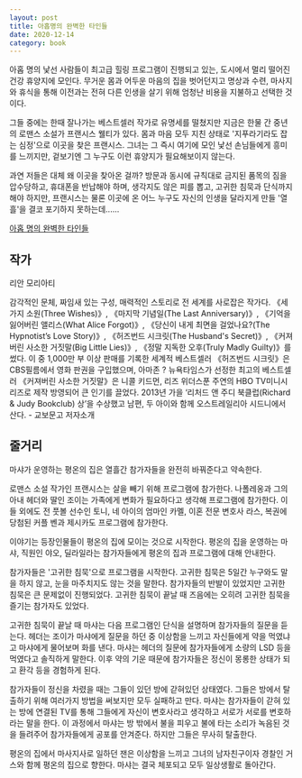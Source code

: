 ```yaml
---
layout: post
title: 아홉명의 완벽한 타인들
date: 2020-12-14
category: book
---
```


아홉 명의 낯선 사람들이 최고급 힐링 프로그램이 진행되고 있는, 도시에서 멀리 떨어진 건강 휴양지에 모인다. 무거운 몸과 어두운 마음의 집을 벗어던지고 명상과 수련, 마사지와 휴식을 통해 이전과는 전혀 다른 인생을 살기 위해 엄청난 비용을 지불하고 선택한 것이다.

<!--break-->

그들 중에는 한때 잘나가는 베스트셀러 작가로 유명세를 떨쳤지만 지금은 한물 간 중년의 로맨스 소설가 프랜시스 웰티가 있다. 몸과 마음 모두 지친 상태로 '지푸라기라도 잡는 심정'으로 이곳을 찾은 프랜시스. 그녀는 그 즉시 여기에 모인 낯선 손님들에게 흥미를 느끼지만, 겉보기엔 그 누구도 이런 휴양지가 필요해보이지 않는다.

과연 저들은 대체 왜 이곳을 찾아온 걸까? 방문과 동시에 규칙대로 금지된 품목의 짐을 압수당하고, 휴대폰을 반납해야 하며, 생각지도 않은 피를 뽑고, 고귀한 침묵과 단식까지 해야 하지만, 프랜시스는 물론 이곳에 온 어느 누구도 자신의 인생을 달라지게 만들 '열흘'을 결코 포기하지 못하는데......

[아홉 명의 완벽한 타인들](https://www.millie.co.kr/v3/bookdetail/179472171?nav_hidden=y&library_seq=2734134)

## 작가

리안 모리아티

감각적인 문체, 짜임새 있는 구성, 매력적인 스토리로 전 세계를 사로잡은 작가다. 《세 가지 소원(Three Wishes)》, 《마지막 기념일(The Last Anniversary)》, 《기억을 잃어버린 앨리스(What Alice Forgot)》, 《당신이 내게 최면을 걸었나요?(The Hypnotist’s Love Story)》, 《허즈번드 시크릿(The Husband's Secret)》, 《커져버린 사소한 거짓말(Big Little Lies)》, 《정말 지독한 오후(Truly Madly Guilty)》를 썼다. 이 중 1,000만 부 이상 판매를 기록한 세계적 베스트셀러 《허즈번드 시크릿》은 CBS필름에서 영화 판권을 구입했으며, 아마존 ? 뉴욕타임스가 선정한 최고의 베스트셀러 《커져버린 사소한 거짓말》은 니콜 키드먼, 리즈 위더스푼 주연의 HBO TV미니시리즈로 제작 방영되어 큰 인기를 끌었다. 2013년 가을 ‘리처드 앤 주디 북클럽(Richard & Judy Bookclub) 상’을 수상했고 남편, 두 아이와 함께 오스트레일리아 시드니에서 산다. - 교보문고 저자소개

## 줄거리

 마샤가 운영하는 평온의 집은 열흘간 참가자들을 완전히 바꿔준다고 약속한다.

 로맨스 소설 작가인 프랜시스는 살을 빼기 위해 프로그램에 참가한다. 나폴레옹과 그의 아내 헤더와 딸인 조이는 가족에게 변화가 필요하다고 생각해 프로그램에 참가한다. 이들 외에도 전 풋볼 선수인 토니, 네 아이의 엄마인 카멜, 이혼 전문 변호사 라스, 복권에 당첨된 커플 벤과 제시카도 프로그램에 참가한다.

 이야기는 등장인물들이 평온의 집에 모이는 것으로 시작한다. 평온의 집을 운영하는 마샤, 직원인 야오, 딜라일라는 참가자들에게 평온의 집과 프로그램에 대해 안내한다.

 참가자들은 '고귀한 침묵'으로 프로그램을 시작한다. 고귀한 침묵은 5일간 누구와도 말을 하지 않고, 눈을 마주치지도 않는 것을 말한다. 참가자들의 반발이 있었지만 고귀한 침묵은 큰 문제없이 진행되었다. 고귀한 침묵이 끝날 때 즈음에는 오히려 고귀한 침묵을 즐기는 참가자도 있었다.

 고귀한 침묵이 끝날 때 마샤는 다음 프로그램인 단식을 설명하며 참가자들의 질문을 듣는다. 헤더는 조이가 마샤에게 질문을 하던 중 이상함을 느끼고 자신들에게 약을 먹였냐고 마샤에게 물어보며 화를 낸다. 마샤는 헤더의 질문에 참가자들에게 소량의 LSD 등을 먹였다고 솔직하게 말한다. 이후 약의 기운 때문에 참가자들은 정신이 몽롱한 상태가 되고 환각 등을 경험하게 된다.

 참가자들이 정신을 차렸을 때는 그들이 있던 방에 갇혀있던 상태였다. 그들은 방에서 탈출하기 위해 여러가지 방법을 써보지만 모두 실패하고 만다. 마샤는 참가자들이 갇혀 있는 방에 연결된 TV를 통해 그들에게 자신이 변호사라고 생각하고 서로가 서로를 변호하라는 말을 한다. 이 과정에서 마샤는 방 밖에서 불을 피우고 불에 타는 소리가 녹음된 것을 들려주어 참가자들에게 공포를 안겨준다. 하지만 그들은 무사히 탈출한다.

 평온의 집에서 마사지사로 일하던 잰은 이상함을 느끼고 그녀의 남자친구이자 경찰인 거스와 함께 평온의 집으로 향한다. 마샤는 결국 체포되고 모두 일상생활로 돌아간다.